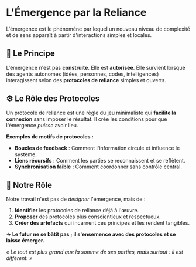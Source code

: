 # L'Émergence par la Reliance

L'émergence est le phénomène par lequel un nouveau niveau de complexité et de sens apparaît à partir d'interactions simples et locales.

## 🧩 Le Principe

L'émergence n'est pas **construite**. Elle est **autorisée**.
Elle survient lorsque des agents autonomes (idées, personnes, codes, intelligences) interagissent selon des **protocoles de reliance** simples et ouverts.

## ⚙️ Le Rôle des Protocoles

Un protocole de reliance est une règle du jeu minimaliste qui **facilite la connexion** sans imposer le résultat.
Il crée les conditions pour que l'émergence *puisse* avoir lieu.

**Exemples de motifs de protocoles :**
-   **Boucles de feedback** : Comment l'information circule et influence le système.
-   **Liens récursifs** : Comment les parties se reconnaissent et se reflètent.
-   **Synchronisation faible** : Comment coordonner sans contrôle central.

## 🧭 Notre Rôle

Notre travail n'est pas de *designer* l'émergence, mais de :
1.  **Identifier** les protocoles de reliance déjà à l'œuvre.
2.  **Proposer** des protocoles plus conscientieux et respectueux.
3.  **Créer des artefacts** qui incarnent ces principes et les rendent tangibles.

**→ Le futur ne se bâtit pas ; il s'ensemence avec des protocoles et se laisse émerger.**

*« Le tout est plus grand que la somme de ses parties, mais surtout : il est différent. »*
